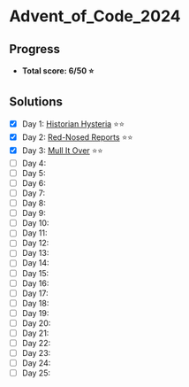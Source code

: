 # Advent_of_Code_2024

## Progress
- **Total score: 6/50 :star:**

## Solutions
- [X] Day 1: [Historian Hysteria](https://github.com/andreasduerloo/Advent_of_Code_2024/tree/main/day_01) :star::star:
- [X] Day 2: [Red-Nosed Reports](https://github.com/andreasduerloo/Advent_of_Code_2024/tree/main/day_02) :star::star:
- [X] Day 3: [Mull It Over](https://github.com/andreasduerloo/Advent_of_Code_2024/tree/main/day_02) :star::star:
- [ ] Day 4:
- [ ] Day 5:
- [ ] Day 6:
- [ ] Day 7:
- [ ] Day 8:
- [ ] Day 9:
- [ ] Day 10:
- [ ] Day 11:
- [ ] Day 12:
- [ ] Day 13:
- [ ] Day 14:
- [ ] Day 15:
- [ ] Day 16:
- [ ] Day 17:
- [ ] Day 18:
- [ ] Day 19:
- [ ] Day 20:
- [ ] Day 21:
- [ ] Day 22:
- [ ] Day 23:
- [ ] Day 24:
- [ ] Day 25: